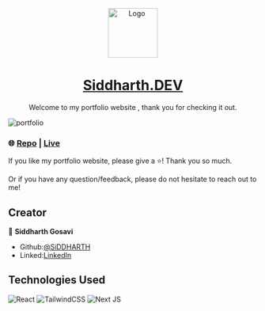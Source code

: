 <div align="center">
  <img alt="Logo" src="https://github.com/siddharthgosavi/portfolio/assets/17062336/127f8d8b-0544-4abe-b7b2-afac35e29503" width="100" />
</div>

[<h1 align="center">Siddharth.DEV</h1>](https://portfolio-16nw8allb-siddharthgosavi.vercel.app/)

<p align="center">
Welcome to my portfolio website , thank you for checking it out. 
</p>

![portfolio](https://github.com/siddharthgosavi/portfolio/assets/17062336/1555c2c5-b9e5-41ed-b156-c85eb2041dba)


### 🌐 [Repo](https://github.com/siddharthgosavi/portfolio) | [Live](WebAdd) 

If you like my portfolio website, please give a ⭐️! Thank you so much.

Or if you have any question/feedback, please do not hesitate to reach out to me! 

## Creator

👤 **Siddharth Gosavi**

- Github:[@SiDDHARTH](https://github.com/siddharthgosavi)
- Linked:[LinkedIn](https://linkedin.com/in/siddharthgosavi/)

## Technologies Used

![React](https://img.shields.io/badge/react-%2320232a.svg?style=for-the-badge&logo=react&logoColor=%2361DAFB)
![TailwindCSS](https://img.shields.io/badge/tailwindcss-%2338B2AC.svg?style=for-the-badge&logo=tailwind-css&logoColor=white)
![Next JS](https://img.shields.io/badge/Next-black?style=for-the-badge&logo=next.js&logoColor=white)

